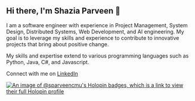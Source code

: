 ## Hi there, I'm Shazia Parveen 👋

I am a software engineer with experience in Project Management, System Design, Distributed Systems, Web Development, and AI engineering. My goal is to leverage my skills and experience to contribute to innovative projects that bring about positive change.


My skills and expertise extend to various programming languages such as Python, Java, C#, and Javascript.

Connect with me on [LinkedIn](https://www.linkedin.com/in/shazia-parveen-3079803a/) 

[![An image of @sparveencmu's Holopin badges, which is a link to view their full Holopin profile](https://holopin.me/sparveencmu)](https://holopin.io/@sparveencmu)
